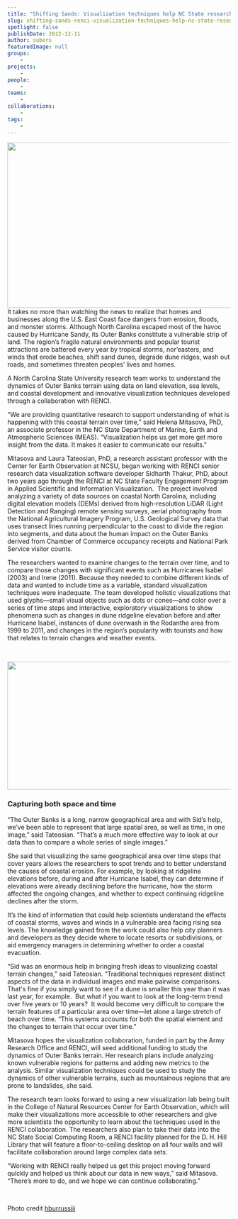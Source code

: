 ```yaml
---
title: "Shifting Sands: Visualization techniques help NC State researchers understand Outer Banks dune erosion"
slug: shifting-sands-renci-visualization-techniques-help-nc-state-researchers-understand-outer-banks-dune-erosion
spotlight: false
publishDate: 2012-12-11
author: subers
featuredImage: null
groups:
    - 
projects:
    - 
people:
    - 
teams: 
    - 
collaborations:
    - 
tags:
    - 
---
```

<img class="size-large wp-image-12067 alignleft" title="OI-HI-mean-elevations-pic" src="http://www.renci.org/wp-content/uploads/2013/10/OI-HI-mean-elevations-pic-630x367.jpg" alt="" width="640" height="373" />
It takes no more than watching the news to realize that homes and businesses along the U.S. East Coast face dangers from erosion, floods, and monster storms. Although North Carolina escaped most of the havoc caused by Hurricane Sandy, its Outer Banks constitute a vulnerable strip of land. The region’s fragile natural environments and popular tourist attractions are battered every year by tropical storms, nor’easters, and winds that erode beaches, shift sand dunes, degrade dune ridges, wash out roads, and sometimes threaten peoples’ lives and homes.<!--more-->

A North Carolina State University research team works to understand the dynamics of Outer Banks terrain using data on land elevation, sea levels, and coastal development and innovative visualization techniques developed through a collaboration with RENCI.

“We are providing quantitative research to support understanding of what is happening with this coastal terrain over time,” said Helena Mitasova, PhD, an associate professor in the NC State Department of Marine, Earth and Atmospheric Sciences (MEAS). “Visualization helps us get more get more insight from the data. It makes it easier to communicate our results.”

Mitasova and Laura Tateosian, PhD, a research assistant professor with the Center for Earth Observation at NCSU, began working with RENCI senior research data visualization software developer Sidharth Thakur, PhD, about two years ago through the RENCI at NC State Faculty Engagement Program in Applied Scientific and Information Visualization.  The project involved analyzing a variety of data sources on coastal North Carolina, including digital elevation models (DEMs) derived from high-resolution LiDAR (Light Detection and Ranging) remote sensing surveys, aerial photography from the National Agricultural Imagery Program, U.S. Geological Survey data that uses transect lines running perpendicular to the coast to divide the region into segments, and data about the human impact on the Outer Banks derived from Chamber of Commerce occupancy receipts and National Park Service visitor counts.

The researchers wanted to examine changes to the terrain over time, and to compare those changes with significant events such as Hurricanes Isabel (2003) and Irene (2011). Because they needed to combine different kinds of data and wanted to include time as a variable, standard visualization techniques were inadequate. The team developed holistic visualizations that used glyphs—small visual objects such as dots or cones—and color over a series of time steps and interactive, exploratory visualizations to show phenomena such as changes in dune ridgeline elevation before and after Hurricane Isabel, instances of dune overwash in the Rodanthe area from 1999 to 2011, and changes in the region’s popularity with tourists and how that relates to terrain changes and weather events.

&nbsp;

<a href="http://www.renci.org/wp-content/uploads/2012/12/Rodanthe_ridge_dynamics_A_elev.jpg"><img title="Rodanthe_ridge_dynamics_A_elev" src="http://www.renci.org/wp-content/uploads/2012/12/Rodanthe_ridge_dynamics_A_elev-630x289.jpg" alt="" width="630" height="289" /></a>
<h3>Capturing both space and time</h3>
“The Outer Banks is a long, narrow geographical area and with Sid’s help, we’ve been able to represent that large spatial area, as well as time, in one image,” said Tateosian. “That’s a much more effective way to look at our data than to compare a whole series of single images.”

She said that visualizing the same geographical area over time steps that cover years allows the researchers to spot trends and to better understand the causes of coastal erosion. For example, by looking at ridgeline elevations before, during and after Hurricane Isabel, they can determine if elevations were already declining before the hurricane, how the storm affected the ongoing changes, and whether to expect continuing ridgeline declines after the storm.

It’s the kind of information that could help scientists understand the effects of coastal storms, waves and winds in a vulnerable area facing rising sea levels. The knowledge gained from the work could also help city planners and developers as they decide where to locate resorts or subdivisions, or aid emergency managers in determining whether to order a coastal evacuation.

“Sid was an enormous help in bringing fresh ideas to visualizing coastal terrain changes,” said Tateosian. “Traditional techniques represent distinct aspects of the data in individual images and make pairwise comparisons.   That's fine if you simply want to see if a dune is smaller this year than it was last year, for example.  But what if you want to look at the long-term trend over five years or 10 years?  It would become very difficult to compare the terrain features of a particular area over time—let alone a large stretch of beach over time. “This systems accounts for both the spatial element and the changes to terrain that occur over time.”

Mitasova hopes the visualization collaboration, funded in part by the Army Research Office and RENCI, will seed additional funding to study the dynamics of Outer Banks terrain. Her research plans include analyzing known vulnerable regions for patterns and adding new metrics to the analysis. Similar visualization techniques could be used to study the dynamics of other vulnerable terrains, such as mountainous regions that are prone to landslides, she said.

The research team looks forward to using a new visualization lab being built in the College of Natural Resources Center for Earth Observation, which will make their visualizations more accessible to other researchers and give more scientists the opportunity to learn about the techniques used in the RENCI collaboration. The researchers also plan to take their data into the NC State Social Computing Room, a RENCI facility planned for the D. H. Hill Library that will feature a floor-to-ceiling desktop on all four walls and will facilitate collaboration around large complex data sets.

“Working with RENCI really helped us get this project moving forward quickly and helped us think about our data in new ways,” said Mitasova. “There’s more to do, and we hope we can continue collaborating.”

&nbsp;

Photo credit <a href="http://www.flickr.com/photos/30216599@N08/3868413885/" target="_blank">hburrussiii</a>
